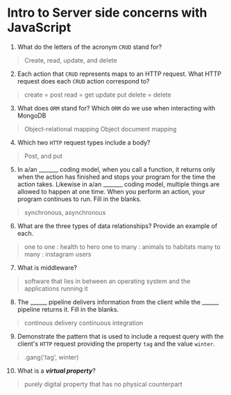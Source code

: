 # Intro to Server side concerns with JavaScript
01. What do the letters of the acronym `CRUD` stand for?

  > Create, read, update, and delete

02. Each action that `CRUD` represents maps to an HTTP request. What HTTP request does each `CRUD` action correspond to?

  > create = post
  read = get 
  update put 
  delete = delete

03. What does `ORM` stand for? Which `ORM` do we use when interacting with MongoDB

  > Object-relational mapping
  Object document mapping 

04. Which two `HTTP` request types include a body?

  > Post, and put

05. In a/an _______ coding model, when you call a function, it returns only when the action has finished and stops your program for the time the action takes. Likewise in a/an _______ coding model, multiple things are allowed to happen at one time. When you perform an action, your program continues to run.  Fill in the blanks.

  > synchronous, asynchronous

06. What are the three types of data relationships? Provide an example of each.

  > one to one : health to hero
  one to many : animals to habitats
  many to many : instagram users

07. What is middleware?

  > software that lies in between an operating system and the applications running it

08. The ______ pipeline delivers information from the client while the ______ pipeline returns it. Fill in the blanks. 

  >continous delivery continuous integration

09. Demonstrate the pattern that is used to include a request query with the client's `HTTP` request providing the property `tag` and the value `winter`.

  > .gang('tag', winter)

10. What is a ***virtual property***?

  > purely digital property that has no physical counterpart
